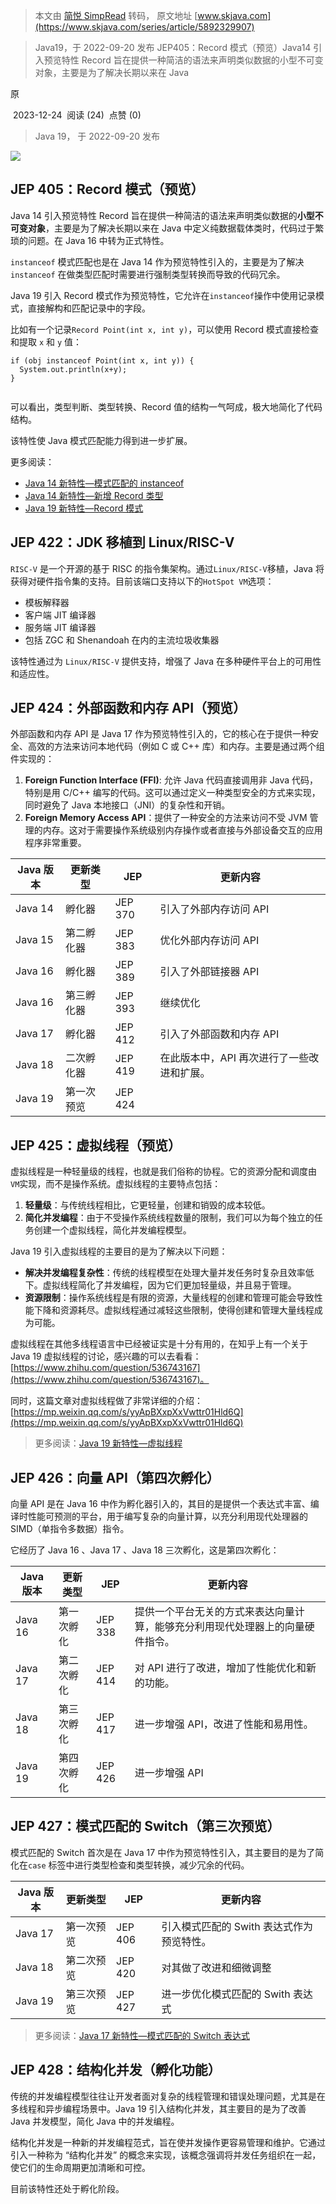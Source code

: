 > 本文由 [简悦 SimpRead](http://ksria.com/simpread/) 转码， 原文地址 [www.skjava.com](https://www.skjava.com/series/article/5892329907)

> Java19，于 2022-09-20 发布 JEP405：Record 模式（预览）Java14 引入预览特性 Record 旨在提供一种简洁的语法来声明类似数据的小型不可变对象，主要是为了解决长期以来在 Java

原

 2023-12-24  阅读 (24)  点赞 (0)

> Java 19， 于 2022-09-20 发布

![](https://sike.skjava.com/java-features/202311292000001.png)

**JEP 405**：Record 模式（预览）
-------------------------

Java 14 引入预览特性 Record 旨在提供一种简洁的语法来声明类似数据的**小型不可变对象**，主要是为了解决长期以来在 Java 中定义纯数据载体类时，代码过于繁琐的问题。在 Java 16 中转为正式特性。

`instanceof` 模式匹配也是在 Java 14 作为预览特性引入的，主要是为了解决 `instanceof` 在做类型匹配时需要进行强制类型转换而导致的代码冗余。

Java 19 引入 Record 模式作为预览特性，它允许在`instanceof`操作中使用记录模式，直接解构和匹配记录中的字段。

比如有一个记录`Record Point(int x, int y)`，可以使用 Record 模式直接检查和提取 `x` 和 `y` 值：

```
if (obj instanceof Point(int x, int y)) {
  System.out.println(x+y);
}


```

可以看出，类型判断、类型转换、Record 值的结构一气呵成，极大地简化了代码结构。

该特性使 Java 模式匹配能力得到进一步扩展。

更多阅读：

*   [Java 14 新特性—模式匹配的 instanceof](https://www.skjava.com/series/article/3436282193)[](https://www.skjava.com/series/article/3436282193)
*   [Java 14 新特性—新增 Record 类型](https://www.skjava.com/series/article/8932587293)
*   [Java 19 新特性—Record 模式](https://www.skjava.com/series/article/9674439600)

**JEP 422**：JDK 移植到 Linux/RISC-V
--------------------------------

`RISC-V` 是一个开源的基于 RISC 的指令集架构。通过`Linux/RISC-V`移植，Java 将获得对硬件指令集的支持。目前该端口支持以下的`HotSpot VM`选项：

*   模板解释器
*   客户端 JIT 编译器
*   服务端 JIT 编译器
*   包括 ZGC 和 Shenandoah 在内的主流垃圾收集器

该特性通过为 `Linux/RISC-V` 提供支持，增强了 Java 在多种硬件平台上的可用性和适应性。

**JEP 424**：外部函数和内存 API（预览）
---------------------------

外部函数和内存 API 是 Java 17 作为预览特性引入的，它的核心在于提供一种安全、高效的方法来访问本地代码（例如 C 或 C++ 库）和内存。主要是通过两个组件实现的：

1.  **Foreign Function Interface (FFI)**: 允许 Java 代码直接调用非 Java 代码，特别是用 C/C++ 编写的代码。这可以通过定义一种类型安全的方式来实现，同时避免了 Java 本地接口（JNI）的复杂性和开销。
2.  **Foreign Memory Access API**：提供了一种安全的方法来访问不受 JVM 管理的内存。这对于需要操作系统级别内存操作或者直接与外部设备交互的应用程序非常重要。

<table><thead><tr><th>Java 版本</th><th>更新类型</th><th>JEP</th><th>更新内容</th></tr></thead><tbody><tr><td>Java 14</td><td>孵化器</td><td>JEP 370</td><td>引入了外部内存访问 API</td></tr><tr><td>Java 15</td><td>第二孵化器</td><td>JEP 383</td><td>优化外部内存访问 API</td></tr><tr><td>Java 16</td><td>孵化器</td><td>JEP 389</td><td>引入了外部链接器 API</td></tr><tr><td>Java 16</td><td>第三孵化器</td><td>JEP 393</td><td>继续优化</td></tr><tr><td>Java 17</td><td>孵化器</td><td>JEP 412</td><td>引入了外部函数和内存 API</td></tr><tr><td>Java 18</td><td>二次孵化器</td><td>JEP 419</td><td>在此版本中，API 再次进行了一些改进和扩展。</td></tr><tr><td>Java 19</td><td>第一次预览</td><td>JEP 424</td><td></td></tr></tbody></table>

JEP 425：虚拟线程（预览）
----------------

虚拟线程是一种轻量级的线程，也就是我们俗称的协程。它的资源分配和调度由`VM`实现，而不是操作系统。虚拟线程的主要特点包括：

1.  **轻量级**：与传统线程相比，它更轻量，创建和销毁的成本较低。
2.  **简化并发编程**：由于不受操作系统线程数量的限制，我们可以为每个独立的任务创建一个虚拟线程，简化并发编程模型。

Java 19 引入虚拟线程的主要目的是为了解决以下问题：

*   **解决并发编程复杂性**：传统的线程模型在处理大量并发任务时复杂且效率低下。虚拟线程简化了并发编程，因为它们更加轻量级，并且易于管理。
*   **资源限制**：操作系统线程是有限的资源，大量线程的创建和管理可能会导致性能下降和资源耗尽。虚拟线程通过减轻这些限制，使得创建和管理大量线程成为可能。

虚拟线程在其他多线程语言中已经被证实是十分有用的，在知乎上有一个关于 Java 19 虚拟线程的讨论，感兴趣的可以去看看：[https://www.zhihu.com/question/536743167](https://www.zhihu.com/question/536743167)。

同时，这篇文章对虚拟线程做了非常详细的介绍：[https://mp.weixin.qq.com/s/yyApBXxpXxVwttr01Hld6Q](https://mp.weixin.qq.com/s/yyApBXxpXxVwttr01Hld6Q)

> 更多阅读：[Java 19 新特性—虚拟线程](https://www.skjava.com/series/article/1865448759)

**JEP 426**：向量 API（第四次孵化）
-------------------------

向量 API 是在 Java 16 中作为孵化器引入的，其目的是提供一个表达式丰富、编译时性能可预测的平台，用于编写复杂的向量计算，以充分利用现代处理器的 SIMD（单指令多数据）指令。

它经历了 Java 16 、Java 17 、Java 18 三次孵化，这是第四次孵化：

<table><thead><tr><th>Java 版本</th><th>更新类型</th><th>JEP</th><th>更新内容</th></tr></thead><tbody><tr><td>Java 16</td><td>第一次孵化</td><td>JEP 338</td><td>提供一个平台无关的方式来表达向量计算，能够充分利用现代处理器上的向量硬件指令。</td></tr><tr><td>Java 17</td><td>第二次孵化</td><td>JEP 414</td><td>对 API 进行了改进，增加了性能优化和新的功能。</td></tr><tr><td>Java 18</td><td>第三次孵化</td><td>JEP 417</td><td>进一步增强 API，改进了性能和易用性。</td></tr><tr><td>Java 19</td><td>第四次孵化</td><td>JEP 426</td><td>进一步增强 API</td></tr></tbody></table>

**JEP 427**：模式匹配的 Switch（第三次预览）
-------------------------------

模式匹配的 Switch 首次是在 Java 17 中作为预览特性引入，其主要目的是为了简化在`case` 标签中进行类型检查和类型转换，减少冗余的代码。

<table><thead><tr><th>Java 版本</th><th>更新类型</th><th>JEP</th><th>更新内容</th></tr></thead><tbody><tr><td>Java 17</td><td>第一次预览</td><td>JEP 406</td><td>引入模式匹配的 Swith 表达式作为预览特性。</td></tr><tr><td>Java 18</td><td>第二次预览</td><td>JEP 420</td><td>对其做了改进和细微调整</td></tr><tr><td>Java 19</td><td>第三次预览</td><td>JEP 427</td><td>进一步优化模式匹配的 Swith 表达式</td></tr></tbody></table>

> 更多阅读：[Java 17 新特性—模式匹配的 Switch 表达式](https://www.skjava.com/series/article/9479813794)

JEP 428：结构化并发（孵化功能）
-------------------

传统的并发编程模型往往让开发者面对复杂的线程管理和错误处理问题，尤其是在多线程和异步编程场景中。Java 19 引入结构化并发，其主要目的是为了改善 Java 并发模型，简化 Java 中的并发编程。

结构化并发是一种新的并发编程范式，旨在使并发操作更容易管理和维护。它通过引入一种称为 “结构化并发” 的概念来实现，该概念强调将并发任务组织在一起，使它们的生命周期更加清晰和可控。

目前该特性还处于孵化阶段。
